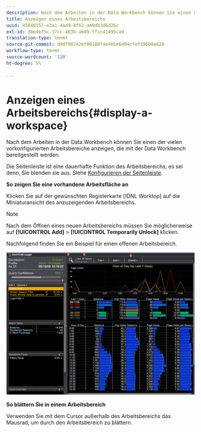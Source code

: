 ```yaml
---
description: Nach dem Arbeiten in der Data Workbench können Sie einen der vielen vorkonfigurierten Arbeitsbereiche anzeigen, die mit der Data Workbench bereitgestellt werden.
title: Anzeigen eines Arbeitsbereichs
uuid: 45840157-e3a1-4ad9-8f62-a49db3d6d26c
exl-id: d0e4ef5c-37cc-463b-a649-ffcc41495ca9
translation-type: tm+mt
source-git-commit: d9df90242ef96188f4e4b5e6d04cfef196b0a628
workflow-type: tm+mt
source-wordcount: '120'
ht-degree: 5%

---
```


# Anzeigen eines Arbeitsbereichs{#display-a-workspace}

Nach dem Arbeiten in der Data Workbench können Sie einen der vielen vorkonfigurierten Arbeitsbereiche anzeigen, die mit der Data Workbench bereitgestellt werden.

Die Seitenleiste ist eine dauerhafte Funktion des Arbeitsbereichs, es sei denn, Sie blenden sie aus. Siehe [Konfigurieren der Seitenleiste](../../../home/c-get-started/c-config-sidebar.md#concept-41db771b302e43018e5a9daa40b397e6).

**So zeigen Sie eine vorhandene Arbeitsfläche an**

Klicken Sie auf der gewünschten Registerkarte [!DNL Worktop] auf die Miniaturansicht des anzuzeigenden Arbeitsbereichs.

>[!NOTE]
>
>Nach dem Öffnen eines neuen Arbeitsbereichs müssen Sie möglicherweise auf **[!UICONTROL Add]** > **[!UICONTROL Temporarily Unlock]** klicken.

Nachfolgend finden Sie ein Beispiel für einen offenen Arbeitsbereich.

![](assets/client-dis.png)

**So blättern Sie in einem Arbeitsbereich**

Verwenden Sie mit dem Cursor außerhalb des Arbeitsbereichs das Mausrad, um durch den Arbeitsbereich zu blättern.
